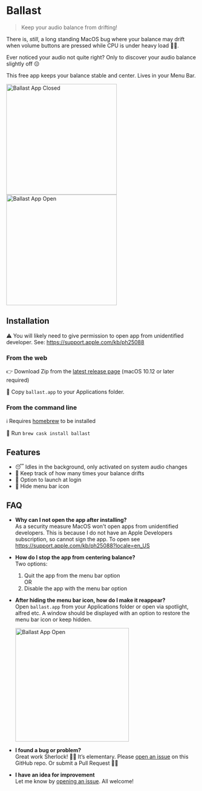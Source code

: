 # Ballast

> Keep your audio balance from drifting!

There is, *still*, a long standing MacOS bug where your balance may drift when volume buttons are pressed while CPU is under heavy load 🤷‍♀️.

Ever noticed your audio not quite right? Only to discover your audio balance slightly off 😔

This free app keeps your balance stable and center. Lives in your Menu Bar.

<img width="292" alt="Ballast App Closed" src="https://github.com/jamsinclair/ballast/raw/master/screenshots/ballast-closed.jpg">
<img width="292" alt="Ballast App Open" src="https://github.com/jamsinclair/ballast/raw/master/screenshots/ballast-open.jpg">

## Installation

⚠️ You will likely need to give permission to open app from unidentified developer. See: https://support.apple.com/kb/ph25088

### From the web
👉 Download Zip from the [latest release page](https://github.com/jamsinclair/ballast/releases/latest) (macOS 10.12 or later required)

📝 Copy `ballast.app` to your Applications folder.

### From the command line
ℹ️ Requires [homebrew](https://brew.sh/) to be installed

🐚 Run `brew cask install ballast`

## Features
- 😴 Idles in the background, only activated on system audio changes
- 📝 Keep track of how many times your balance drifts
- 🚀 Option to launch at login
- 👻 Hide menu bar icon

## FAQ

- **Why can I not open the app after installing?**<br>
  As a security measure MacOS won't open apps from unidentified developers.
  This is because I do not have an Apple Developers subscription, so cannot sign the app.
  To open see https://support.apple.com/kb/ph25088?locale=en_US

- **How do I stop the app from centering balance?**<br>
  Two options:
  1. Quit the app from the menu bar option<br>
  OR
  1. Disable the app with the menu bar option

- **After hiding the menu bar icon, how do I make it reappear?**<br>
  Open `ballast.app` from your Applications folder or open via spotlight, alfred etc. A window should be displayed with an option to restore the menu bar icon or keep hidden.

  <img width="300" alt="Ballast App Open" src="https://github.com/jamsinclair/ballast/raw/master/screenshots/restore-window.jpg">

- **I found a bug or problem?**<br>
  Great work Sherlock! 🕵️‍♂️ It’s elementary. Please [open an issue](https://github.com/jamsinclair/ballast/issues/new) on this GitHub repo. Or submit a Pull Request 🙇‍♀️

- **I have an idea for improvement**<br>
  Let me know by [opening an issue](https://github.com/jamsinclair/ballast/issues/new). All welcome!

